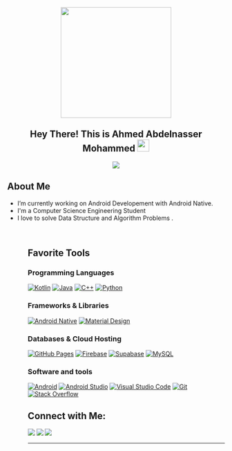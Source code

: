 

<h2 align="center">
  <img align="center" height="256px" src="https://user-images.githubusercontent.com/51513908/150689872-eaa21d9a-7c65-4662-938c-26091c09cd70.svg"> 
  <br>
  <br>
  Hey There! This is Ahmed Abdelnasser Mohammed <img src="https://media.giphy.com/media/hvRJCLFzcasrR4ia7z/giphy.gif" width="28">
</h2>


<p align="center">
  <img src="https://readme-typing-svg.herokuapp.com?color=%2336BCF7&size=48&center=true&width=500&height=100&lines=Software+Engineer;Android+Developer">
</p>



  ## About Me
<ul>
  <li> I’m currently working on Android Developement with Android Native. </li>
  <li> I'm a Computer Science Engineering Student  </li>
  <li> I love to solve Data Structure and Algorithm Problems . </li>
<ul>

<br/>

## Favorite Tools

### Programming Languages

<p>
    <a href="https://github.com/search?q=user%3ADenverCoder1+language%3Asvg"><img alt="Kotlin" src="https://img.shields.io/badge/Kotlin-e0982c.svg?logo=kotlin&logoColor=white"></a>
    <a href="https://github.com/search?q=user%3ADenverCoder1+language%3Ajava"><img alt="Java" src="https://img.shields.io/badge/Java-007396.svg?logo=java&logoColor=white"></a>
    <a href="https://github.com/search?q=user%3ADenverCoder1+language%3Acpp"><img alt="C++" src="https://custom-icon-badges.herokuapp.com/badge/C++-9C033A.svg?logo=cpp2&logoColor=white"></a>
    <a href="https://github.com/search?q=user%3ADenverCoder1+language%3Apython"><img alt="Python" src="https://img.shields.io/badge/Python-14354C.svg?logo=python&logoColor=white"></a>
</p>

### Frameworks & Libraries

<p>
    <a href="#"><img alt="Android Native" src="https://img.shields.io/badge/Android%20Native-darkgreen.svg?logo=android&logoColor=green"></a>
    <a href="#"><img alt="Material Design" src="https://img.shields.io/badge/Material%20Design-0081CB.svg?logo=material-design&logoColor=white"></a>
</p>

### Databases & Cloud Hosting

<p>
    <a href="#"><img alt="GitHub Pages" src="https://img.shields.io/badge/GitHub%20Pages-327FC7.svg?logo=github&logoColor=white"></a>
    <a href="#"><img alt="Firebase" src="https://img.shields.io/badge/Firebase-orange.svg?logo=firebase&logoColor=white"></a>
    <a href="#"><img alt="Supabase" src="https://img.shields.io/badge/Supabase-black.svg?logo=supabase&logoColor=darkgreen"></a>
    <a href="#"><img alt="MySQL" src="https://img.shields.io/badge/MySQL-00f.svg?logo=mysql&logoColor=white"></a>
</p>

### Software and tools

<p>
    <a href="#"><img alt="Android" src="https://img.shields.io/badge/Android-3DDC84?logo=android&logoColor=white"></a>
    <a href="#"><img alt="Android Studio" src="https://img.shields.io/badge/Android%20Studio-008678.svg?logo=android-studio&logoColor=white"></a>
    <a href="#"><img alt="Visual Studio Code" src="https://img.shields.io/badge/Visual%20Studio%20Code-0078d7.svg?logo=visual-studio-code&logoColor=white"></a>
    <a href="#"><img alt="Git" src="https://img.shields.io/badge/Git-F05033.svg?logo=git&logoColor=white"></a>
    <a href="#"><img alt="Stack Overflow" src="https://img.shields.io/badge/-Stack%20Overflow-FE7A16?logo=stack-overflow&logoColor=white"></a>
</p>

  
## Connect with Me:
  
  <p>
<a href="https://github.com/ahmedNaser7/ahmedNaser7"><img src="https://img.shields.io/badge/-ahmedNaser7-black?logo=github&style=flat-square"/></a>
<a href="https://www.linkedin.com/in/ahmed-abd-el-nasser/"><img src="https://img.shields.io/badge/-ahmed.abdelnasser.mohamed-blue?logo=linkedin&style=flat-square"></a>
<a href="mailto:ahmed.abdelnasser.mohamed.fekry@gmail.com"><img src="https://img.shields.io/badge/-ahmed.abdelnasser.mohamed.fekry@gmail.com-black?logo=gmail&style=flat-square"/></a>
<!-- <a href="https://twitter.com/jaiswal4sudeep"><img src="https://img.shields.io/badge/-jaiswal4sudeep-blue?logo=twitter&style=flat-square"/></a> -->
</p>
  
<hr>
 


  
  
